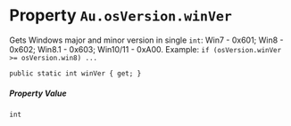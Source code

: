 # Property `Au.osVersion.winVer`

Gets Windows major and minor version in single `int`: Win7 - 0x601; Win8 - 0x602; Win8.1 - 0x603; Win10/11 - 0xA00. Example: `if (osVersion.winVer >= osVersion.win8) ...`

```
public static int winVer { get; }
```

##### Property Value

`int`